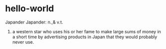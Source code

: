# hello-world

Japander
Japander: n.,& v.t. 
1. a western star who uses his or her fame to make large sums of money in a short time by advertising products in Japan that they would probably never use.
